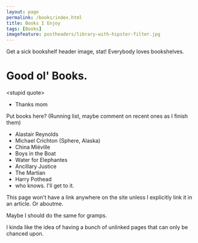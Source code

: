 ```yaml
---
layout: page
permalink: /books/index.html
title: Books I Enjoy
tags: [Books]
imagefeature: postheaders/library-with-hipster-filter.jpg
---
```


Get a sick bookshelf header image, stat! Everybody loves bookshelves.

# Good ol' Books.

\<stupid quote\>
- Thanks mom

Put books here? (Running list, maybe comment on recent ones as I finish them)

 * Alastair Reynolds
 * Michael Crichton (Sphere, Alaska)
 * China Miéville
 * Boys in the Boat
 * Water for Elephantes
 * Ancillary Justice
 * The Martian
 * Harry Pothead
 * who knows. I'll get to it.

This page won't have a link anywhere on the site unless I explicitly link it in an article. Or aboutme.

Maybe I should do the same for gramps.

I kinda like the idea of having a bunch of unlinked pages that can only be chanced upon.
